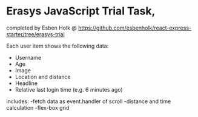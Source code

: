 # Erasys JavaScript Trial Task,
completed by Esben Holk @ https://github.com/esbenholk/react-express-starter/tree/erasys-trial


Each user item shows the following data:

- Username 
- Age
- Image
- Location and distance
- Headline
- Relative last login time (e.g. 6 minutes ago)

includes:
-fetch data as event.handler of scroll
-distance and time calculation
-flex-box grid
